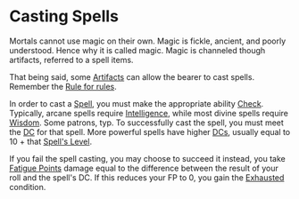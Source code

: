 # Casting Spells

Mortals cannot use magic on their own. Magic is fickle, ancient, and poorly understood. Hence why it is called magic. Magic is channeled though artifacts, referred to a spell items. 

That being said, some [Artifacts](../Items/Artifacts/What%20and%20Why%20are%20Artifacts.md) can allow the bearer to cast spells. Remember the [Rule for rules](../Foreword/Rule%20for%20rules.md).

In order to cast a [Spell](Spells.md), you must make the appropriate ability [Check](../Game%20Structure/Check.md). Typically, arcane spells require [Intelligence](../Player%20Character%20Components/Chosen%20Statistics/Intelligence.md), while most divine spells require [Wisdom](../Player%20Character%20Components/Chosen%20Statistics/Wisdom.md). Some patrons, typ. To successfully cast the spell, you must meet the [DC](../Game%20Structure/DC.md) for that spell. More powerful spells have higher [DCs](../Game%20Structure/DC.md), usually equal to 10 + that [Spell's Level](Spell%20Levels.md). 

If you fail the spell casting, you may choose to succeed it instead, you take [Fatigue Points](../Player%20Character%20Components/Derived%20Statistics/Fatigue%20Points.md) damage equal to the difference between the result of your roll and the spell's DC. If this reduces your FP to 0, you gain the [Exhausted](../Conditions/Exhausted.md) condition.